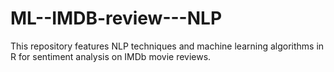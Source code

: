 # ML--IMDB-review---NLP
This repository features NLP techniques and machine learning algorithms in R for sentiment analysis on IMDb movie reviews.
